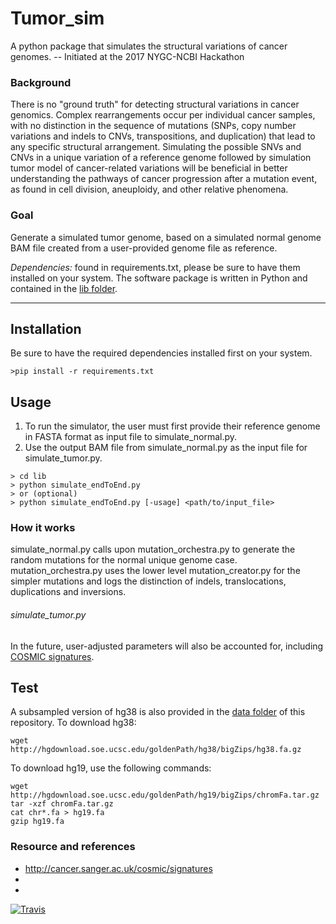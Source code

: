 # Tumor_sim
A python package that simulates the structural variations of cancer genomes. -- Initiated at the 2017 NYGC-NCBI Hackathon 

### Background 
There is no "ground truth" for detecting structural variations in cancer genomics. Complex rearrangements occur per individual cancer samples, with no distinction in the sequence of mutations (SNPs, copy number variations and indels to CNVs, transpositions, and duplication) that lead to any specific structural arrangement. Simulating the possible SNVs and CNVs in a unique variation of a reference genome followed by simulation tumor model of cancer-related variations will be beneficial in
better understanding the pathways of cancer progression after a mutation event, as found in cell division, aneuploidy, and other relative phenomena.

### Goal
Generate a simulated tumor genome, based on a simulated normal genome BAM file created from a user-provided genome file as reference. 

*Dependencies:* found in requirements.txt, please be sure to have them installed on your system. The software package is written in Python and contained in the [lib folder](https://github.com/NCBI-Hackathons/Tumor_sim/tree/master/lib). 
***
## Installation
Be sure to have the required dependencies installed first on your system.
```
>pip install -r requirements.txt
```

## Usage
1. To run the simulator, the user must first provide their reference genome in FASTA format as input file to simulate_normal.py.
2. Use the output BAM file from simulate_normal.py as the input file for simulate_tumor.py.

```
> cd lib
> python simulate_endToEnd.py 
> or (optional)
> python simulate_endToEnd.py [-usage] <path/to/input_file>
```

### How it works
simulate_normal.py calls upon mutation_orchestra.py to generate the random mutations for the normal unique genome case.
mutation_orchestra.py uses the lower level mutation_creator.py for the simpler mutations and logs the distinction of indels, translocations, duplications and inversions.
###### simulate_tumor.py
In the future, user-adjusted parameters will also be accounted for, including [COSMIC signatures](http://cancer.sanger.ac.uk/cosmic/signatures).

## Test
A subsampled version of hg38 is also provided in the [data folder](https://github.com/NCBI-Hackathons/Tumor_sim/tree/master/data) of this repository.
To download hg38: 
```
wget  http://hgdownload.soe.ucsc.edu/goldenPath/hg38/bigZips/hg38.fa.gz
```

To download hg19, use the following commands:
```
wget http://hgdownload.soe.ucsc.edu/goldenPath/hg19/bigZips/chromFa.tar.gz
tar -xzf chromFa.tar.gz
cat chr*.fa > hg19.fa
gzip hg19.fa
```

### Resource and references
* http://cancer.sanger.ac.uk/cosmic/signatures
*
*

[![Travis](https://api.travis-ci.org/NCBI-Hackathons/Tumor_sim.svg?branch=master)](https://travis-ci.org/NCBI-Hackathons/Tumor_sim)
